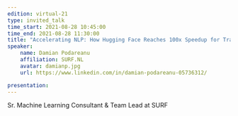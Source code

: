 ```yaml
---
edition: virtual-21
type: invited_talk
time_start: 2021-08-28 10:45:00
time_end: 2021-08-28 11:30:00
title: "Accelerating NLP: How Hugging Face Reaches 100x Speedup for Transformers Inference"
speaker:
    name: Damian Podareanu 
    affiliation: SURF.NL
    avatar: damianp.jpg 
    url: https://www.linkedin.com/in/damian-podareanu-05736312/

presentation: 
---
```


Sr. Machine Learning Consultant & Team Lead at SURF